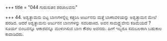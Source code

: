 +++
title = "044 ಗುರುಸುತನ ಶರಜಾಲವನು"

+++
44. ಅಶ್ವತ್ಥಾಮನು ಬಿಟ್ಟ ಬಾಣಗಳನ್ನೆಲ್ಲ ಕತ್ತರಿಸಿ ಅರ್ಜುನನು ಮತ್ತೆ ಬಾಣಾವಳಿಯನ್ನು ಅಶ್ವತ್ತಾಮನ ಮೇಲೆ ಹರಡಿದ. ಆದರೆ ಅಶ್ವತ್ಥಾಮನು ಅರ್ಜುನನ ಬಾಣಗಳನ್ನು ಸವರಿಹಾಕಿದ. ಅವನ ಸಾಮಥ್ರ್ಯವೇನು ಕಡಿಮೆಯದೆ ? ಸೂರ್ಯ ಬಿಂಬವನ್ನೂ ಆಕಾಶವನ್ನೂ ಮುಳುಗಿಸುವ ಬಾಣ ಕೌಶಲ ಅವನದು. ಹೀಗೆ ಇಬ್ಬರೂ ಸಮಬಲರಾಗಿ ಬಹುಕಾಲ ಕಾದಾಡಿದರು.